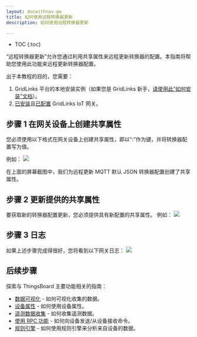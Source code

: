 ```yaml
---
layout: docwithnav-gw
title: 如何使用远程转换器更新
description: 如何使用远程转换器更新

---
```


* TOC
{:toc}

“远程转换器更新”允许您通过利用共享属性来远程更新转换器的配置。本指南将帮助您使用此功能来远程更新转换器配置。

出于本教程的目的，您需要：
1. GridLinks 平台的本地安装实例（如果您是 GridLinks 新手，[请使用此“如何安装”文档](/docs/user-guide/install/installation-options/)）。
2. [已安装](/docs/iot-gateway/installation/)且[已配置](/docs/iot-gateway/configuration/) GridLinks IoT 网关。

## 步骤 1 在网关设备上创建共享属性

您必须使用以下格式在网关设备上创建共享属性，即以“<Connector Name>:<Converter Class Name>”作为键，并将转换器配置写为值。

例如：
![](/images/gateway/remote-converter-update-create-shared-attr.png)

在上面的屏幕截图中，我们为远程更新 MQTT 默认 JSON 转换器配置创建了共享属性。

## 步骤 2 更新提供的共享属性

要获取新的转换器配置更新，您必须提供具有新配置的共享属性。
例如：
![](/images/gateway/remote-converter-update-shared-attr.png)

## 步骤 3 日志

如果上述步骤完成得很好，您将看到以下网关日志：
![](/images/gateway/remote-converter-update-logs.png)

## 后续步骤

探索与 ThingsBoard 主要功能相关的指南：

- [数据可视化](/docs/user-guide/visualization/) - 如何可视化收集的数据。
- [设备属性](/docs/user-guide/attributes/) - 如何使用设备属性。
- [遥测数据收集](/docs/user-guide/telemetry/) - 如何收集遥测数据。
- [使用 RPC 功能](/docs/user-guide/rpc/) - 如何向设备发送/从设备接收命令。
- [规则引擎](/docs/user-guide/rule-engine/) - 如何使用规则引擎来分析来自设备的数据。